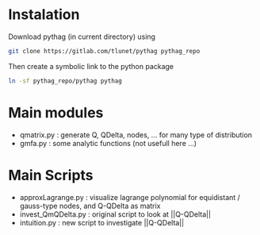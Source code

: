 # Instalation

Download pythag (in current directory) using

```bash
git clone https://gitlab.com/tlunet/pythag pythag_repo
```

Then create a symbolic link to the python package

```bash
ln -sf pythag_repo/pythag pythag
```

# Main modules

- qmatrix.py : generate Q, QDelta, nodes, ... for many type of distribution
- gmfa.py : some analytic functions (not usefull here ...)

# Main Scripts

- approxLagrange.py : visualize lagrange polynomial for equidistant / gauss-type nodes, and Q-QDelta as matrix
- invest_QmQDelta.py : original script to look at ||Q-QDelta||
- intuition.py : new script to investigate ||Q-QDelta||
